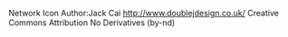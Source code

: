 Network Icon
Author:Jack Cai http://www.doublejdesign.co.uk/
Creative Commons Attribution No Derivatives (by-nd)



